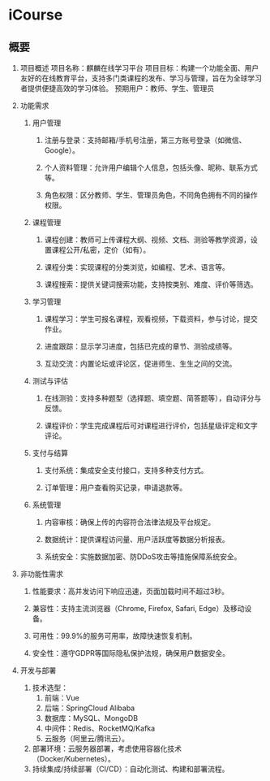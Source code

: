 # iCourse

## 概要

1. 项目概述
   项目名称：麒麟在线学习平台
   项目目标：构建一个功能全面、用户友好的在线教育平台，支持多门类课程的发布、学习与管理，旨在为全球学习者提供便捷高效的学习体验。
   预期用户：教师、学生、管理员

2. 功能需求
   1. 用户管理
      1. 注册与登录：支持邮箱/手机号注册，第三方账号登录（如微信、Google）。

      2. 个人资料管理：允许用户编辑个人信息，包括头像、昵称、联系方式等。

      3. 角色权限：区分教师、学生、管理员角色，不同角色拥有不同的操作权限。

   2. 课程管理
      1. 课程创建：教师可上传课程大纲、视频、文档、测验等教学资源，设置课程公开/私密，定价（如有）。

      2. 课程分类：实现课程的分类浏览，如编程、艺术、语言等。

      3. 课程搜索：提供关键词搜索功能，支持按类别、难度、评价等筛选。

   3. 学习管理
      1. 课程学习：学生可报名课程，观看视频，下载资料，参与讨论，提交作业。

      2. 进度跟踪：显示学习进度，包括已完成的章节、测验成绩等。

      3. 互动交流：内置论坛或评论区，促进师生、生生之间的交流。

   4. 测试与评估
      1. 在线测验：支持多种题型（选择题、填空题、简答题等），自动评分与反馈。

      2. 课程评价：学生完成课程后可对课程进行评价，包括星级评定和文字评论。

   5. 支付与结算
      1. 支付系统：集成安全支付接口，支持多种支付方式。

      2. 订单管理：用户查看购买记录，申请退款等。

   6. 系统管理
      1. 内容审核：确保上传的内容符合法律法规及平台规定。

      2. 数据统计：提供课程访问量、用户活跃度等数据分析报表。

      3. 系统安全：实施数据加密、防DDoS攻击等措施保障系统安全。

3. 非功能性需求
   1. 性能要求：高并发访问下响应迅速，页面加载时间不超过3秒。

   2. 兼容性：支持主流浏览器（Chrome, Firefox, Safari, Edge）及移动设备。

   3. 可用性：99.9%的服务可用率，故障快速恢复机制。

   4. 安全性：遵守GDPR等国际隐私保护法规，确保用户数据安全。

4. 开发与部署
   1. 技术选型：
      1. 前端：Vue
      2. 后端：SpringCloud Alibaba
      3. 数据库：MySQL、MongoDB
      4. 中间件：Redis、RocketMQ/Kafka
      5. 云服务（阿里云/腾讯云）。
   2. 部署环境：云服务器部署，考虑使用容器化技术（Docker/Kubernetes）。
   3. 持续集成/持续部署（CI/CD）：自动化测试、构建和部署流程。
